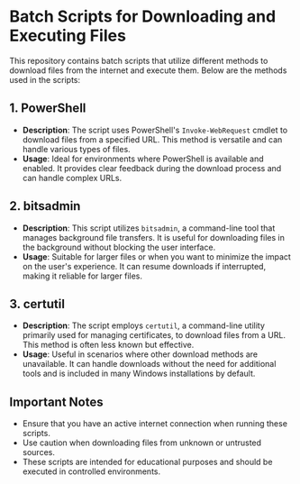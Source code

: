 # Batch Scripts for Downloading and Executing Files

This repository contains batch scripts that utilize different methods to download files from the internet and execute them. Below are the methods used in the scripts:

## 1. PowerShell

- **Description**: The script uses PowerShell's `Invoke-WebRequest` cmdlet to download files from a specified URL. This method is versatile and can handle various types of files.
- **Usage**: Ideal for environments where PowerShell is available and enabled. It provides clear feedback during the download process and can handle complex URLs.

## 2. bitsadmin

- **Description**: This script utilizes `bitsadmin`, a command-line tool that manages background file transfers. It is useful for downloading files in the background without blocking the user interface.
- **Usage**: Suitable for larger files or when you want to minimize the impact on the user's experience. It can resume downloads if interrupted, making it reliable for larger files.

## 3. certutil

- **Description**: The script employs `certutil`, a command-line utility primarily used for managing certificates, to download files from a URL. This method is often less known but effective.
- **Usage**: Useful in scenarios where other download methods are unavailable. It can handle downloads without the need for additional tools and is included in many Windows installations by default.

## Important Notes

- Ensure that you have an active internet connection when running these scripts.
- Use caution when downloading files from unknown or untrusted sources.
- These scripts are intended for educational purposes and should be executed in controlled environments.

